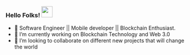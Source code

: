 ### Hello Folks! <img src="https://raw.githubusercontent.com/MartinHeinz/MartinHeinz/master/wave.gif" width="30px">





- 🔭 Software Engineer || Mobile developer || Blockchain Enthusiast.
- 🌱 I’m currently working on Blockchain Technology and Web 3.0
- 👯 I’m looking to collaborate on different new projects that will change the world
<!-- - 😄 
- ⚡ Fun fact: I'm  -->
